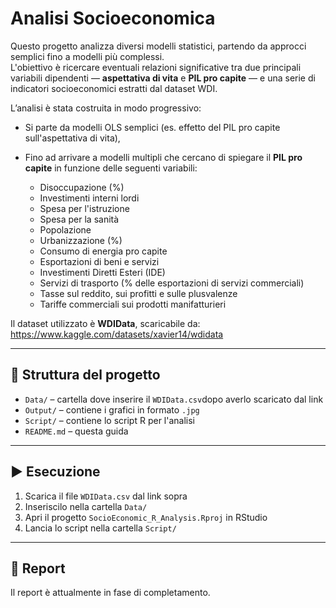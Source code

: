 # Analisi Socioeconomica

Questo progetto analizza diversi modelli statistici, partendo da approcci semplici fino a modelli più complessi.  
L'obiettivo è ricercare eventuali relazioni significative tra due principali variabili dipendenti — **aspettativa di vita** e **PIL pro capite** — e una serie di indicatori socioeconomici estratti dal dataset WDI.

L’analisi è stata costruita in modo progressivo:
- Si parte da modelli OLS semplici (es. effetto del PIL pro capite sull'aspettativa di vita),
- Fino ad arrivare a modelli multipli che cercano di spiegare il **PIL pro capite** in funzione delle seguenti variabili:

  - Disoccupazione (%)
  - Investimenti interni lordi
  - Spesa per l'istruzione
  - Spesa per la sanità
  - Popolazione
  - Urbanizzazione (%)
  - Consumo di energia pro capite
  - Esportazioni di beni e servizi
  - Investimenti Diretti Esteri (IDE)
  - Servizi di trasporto (% delle esportazioni di servizi commerciali)
  - Tasse sul reddito, sui profitti e sulle plusvalenze
  - Tariffe commerciali sui prodotti manifatturieri

Il dataset utilizzato è **WDIData**, scaricabile da:  
https://www.kaggle.com/datasets/xavier14/wdidata

---

## 📁 Struttura del progetto

- `Data/` – cartella dove inserire il `WDIData.csv`dopo averlo scaricato dal link
- `Output/` – contiene i grafici in formato `.jpg`
- `Script/` – contiene lo script R per l'analisi
- `README.md` – questa guida

---

## ▶️ Esecuzione

1. Scarica il file `WDIData.csv` dal link sopra  
2. Inseriscilo nella cartella `Data/`  
3. Apri il progetto `SocioEconomic_R_Analysis.Rproj` in RStudio  
4. Lancia lo script nella cartella `Script/`
---

## 📄 Report

Il report è attualmente in fase di completamento.

